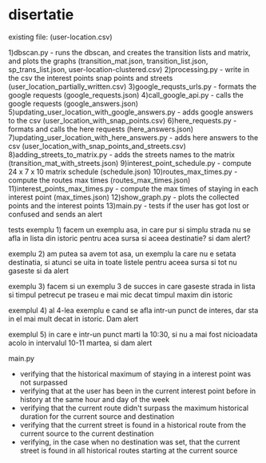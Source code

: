 # disertatie
existing file:
(user-location.csv)

1)dbscan.py - runs the dbscan, and creates the transition lists and matrix, and plots the graphs
 (transition_mat.json, transition_list.json, sp_trans_list.json, user-location-clustered.csv)
2)processing.py - write in the csv the interest points snap points and streets (user_location_partially_written.csv)
3)google_requsts_urls.py - formats the google requests (google_requests.json)
4)call_google_api.py - calls the google requests (google_answers.json)
5)updating_user_location_with_google_answers.py - adds google answers to the csv (user_location_with_snap_points.csv)
6)here_requests.py - formats and calls the here requests (here_answers.json)
7)updating_user_location_with_here_answers.py - adds here answers to the csv (user_location_with_snap_points_and_streets.csv)
8)adding_streets_to_matrix.py - adds the streets names to the matrix (transition_mat_with_streets.json)
9)interest_point_schedule.py - compute 24 x 7 x 10 matrix schedule (schedule.json)
10)routes_max_times.py - compute the routes max times (routes_max_times.json)
11)interest_points_max_times.py - compute the max times of staying in each interest point (max_times.json)
12)show_graph.py - plots the collected points and the interest points
13)main.py - tests if the user has got lost or confused and sends an alert


tests
exemplu 1)
facem un exemplu asa, in care pur si simplu strada nu se afla in lista din istoric pentru acea sursa si aceea destinatie?
si dam alert?

exemplu 2)
am putea sa avem tot asa, un exemplu la care nu e setata destinatia, si atunci se uita in toate listele pentru aceea sursa
si tot nu gaseste
si da alert

exemplu 3)
facem si un exemplu 3 de succes
in care gaseste strada in lista
si timpul petrecut pe traseu e mai mic decat timpul maxim din istoric

exemplul 4)
al 4-lea exemplu e cand se afla intr-un punct de interes, dar sta in el mai mult decat in istoric. Dam alert

exemplul 5)
in care e intr-un punct marti la 10:30, si nu a mai fost nicioadata acolo in intervalul 10-11 martea, si dam alert


main.py

- verifying that the historical maximum of staying in a interest point was not surpassed
- verifying that at the user has been in the current interest point before in history at the same hour and day of the week
- verifying that the current route didn't surpass the maximum historical duration for the current source and destination
- verifying that the current street is found in a historical route from the current source to the current destination
- verifying, in the case when no destination was set, that the current street is found in all historical routes starting at the current source
